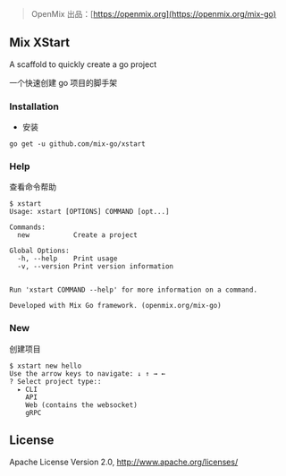 > OpenMix 出品：[https://openmix.org](https://openmix.org/mix-go)

## Mix XStart

A scaffold to quickly create a go project

一个快速创建 go 项目的脚手架

### Installation

- 安装

```
go get -u github.com/mix-go/xstart
```

### Help

查看命令帮助

~~~
$ xstart
Usage: xstart [OPTIONS] COMMAND [opt...]

Commands:
  new           Create a project

Global Options:
  -h, --help    Print usage
  -v, --version Print version information


Run 'xstart COMMAND --help' for more information on a command.

Developed with Mix Go framework. (openmix.org/mix-go)
~~~

### New 

创建项目

~~~
$ xstart new hello
Use the arrow keys to navigate: ↓ ↑ → ← 
? Select project type:: 
  ▸ CLI
    API
    Web (contains the websocket)
    gRPC
~~~

## License

Apache License Version 2.0, http://www.apache.org/licenses/
